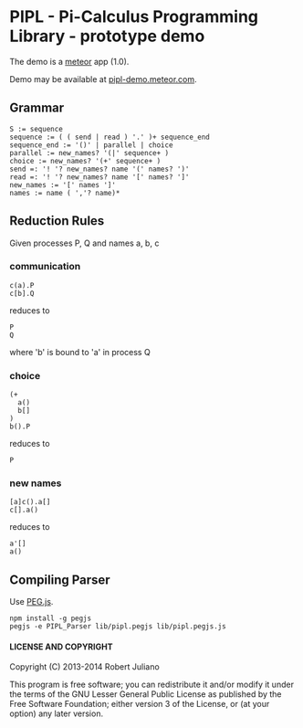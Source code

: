 # PIPL - Pi-Calculus Programming Library - prototype demo

The demo is a [meteor](http://www.meteor.com/) app (1.0).

Demo may be available at [pipl-demo.meteor.com](http://pipl-demo.meteor.com/).


## Grammar

    S := sequence
    sequence := ( ( send | read ) '.' )+ sequence_end
    sequence_end := '()' | parallel | choice
    parallel := new_names? '(|' sequence+ )
    choice := new_names? '(+' sequence+ )
    send =: '! '? new_names? name '(' names? ')'
    read =: '! '? new_names? name '[' names? ']'
    new_names := '[' names ']'
    names := name ( ','? name)*

## Reduction Rules

Given processes P, Q and names a, b, c

### communication
    c(a).P
    c[b].Q
reduces to

    P
    Q
where 'b' is bound to 'a' in process Q

### choice
    (+
      a()
      b[]
    )
    b().P
reduces to

    P

### new names
    [a]c().a[]
    c[].a()
reduces to

    a'[]
    a()

## Compiling Parser
Use [PEG.js](http://pegjs.majda.cz/).

    npm install -g pegjs
    pegjs -e PIPL_Parser lib/pipl.pegjs lib/pipl.pegjs.js

#### LICENSE AND COPYRIGHT

Copyright (C) 2013-2014 Robert Juliano

This program is free software; you can redistribute it and/or modify it under the terms of the GNU Lesser General Public License as published by the Free Software Foundation; either version 3 of the License, or (at your option) any later version.
